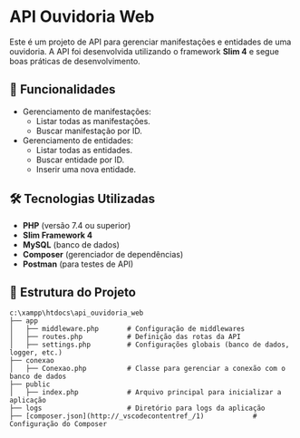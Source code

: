 # API Ouvidoria Web

Este é um projeto de API para gerenciar manifestações e entidades de uma ouvidoria. A API foi desenvolvida utilizando o framework **Slim 4** e segue boas práticas de desenvolvimento.

## 🚀 Funcionalidades

- Gerenciamento de manifestações:
  - Listar todas as manifestações.
  - Buscar manifestação por ID.
- Gerenciamento de entidades:
  - Listar todas as entidades.
  - Buscar entidade por ID.
  - Inserir uma nova entidade.

## 🛠️ Tecnologias Utilizadas

- **PHP** (versão 7.4 ou superior)
- **Slim Framework 4**
- **MySQL** (banco de dados)
- **Composer** (gerenciador de dependências)
- **Postman** (para testes de API)

## 📂 Estrutura do Projeto

```plaintext
c:\xampp\htdocs\api_ouvidoria_web
├── app
│   ├── middleware.php       # Configuração de middlewares
│   ├── routes.php           # Definição das rotas da API
│   ├── settings.php         # Configurações globais (banco de dados, logger, etc.)
├── conexao
│   ├── Conexao.php          # Classe para gerenciar a conexão com o banco de dados
├── public
│   ├── index.php            # Arquivo principal para inicializar a aplicação
├── logs                     # Diretório para logs da aplicação
├── [composer.json](http://_vscodecontentref_/1)            # Configuração do Composer
